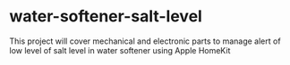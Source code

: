 # water-softener-salt-level
This project will cover mechanical and electronic parts to manage alert of low level of salt level in water softener using Apple HomeKit
